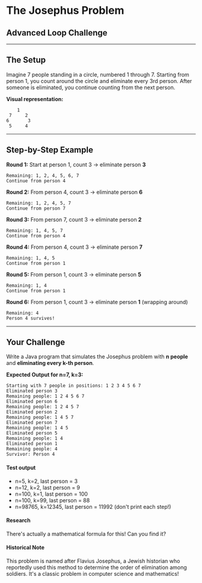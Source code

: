 # The Josephus Problem
## Advanced Loop Challenge

---

## The Setup

Imagine 7 people standing in a circle, numbered 1 through 7. Starting from person 1, you count around the circle and eliminate every 3rd person. After someone is eliminated, you continue counting from the next person.

**Visual representation:**
```
    1
 7     2
6       3
 5     4
```

---

## Step-by-Step Example

**Round 1:** Start at person 1, count 3 → eliminate person **3**
```
Remaining: 1, 2, 4, 5, 6, 7
Continue from person 4
```

**Round 2:** From person 4, count 3 → eliminate person **6**
```
Remaining: 1, 2, 4, 5, 7
Continue from person 7
```

**Round 3:** From person 7, count 3 → eliminate person **2**
```
Remaining: 1, 4, 5, 7
Continue from person 4
```

**Round 4:** From person 4, count 3 → eliminate person **7**
```
Remaining: 1, 4, 5
Continue from person 1
```

**Round 5:** From person 1, count 3 → eliminate person **5**
```
Remaining: 1, 4
Continue from person 1
```

**Round 6:** From person 1, count 3 → eliminate person **1** (wrapping around)
```
Remaining: 4
Person 4 survives!
```

---

## Your Challenge

Write a Java program that simulates the Josephus problem with **n people** and **eliminating every k-th person**.

**Expected Output for n=7, k=3:**
```
Starting with 7 people in positions: 1 2 3 4 5 6 7
Eliminated person 3
Remaining people: 1 2 4 5 6 7
Eliminated person 6
Remaining people: 1 2 4 5 7
Eliminated person 2
Remaining people: 1 4 5 7
Eliminated person 7
Remaining people: 1 4 5
Eliminated person 5
Remaining people: 1 4
Eliminated person 1
Remaining people: 4
Survivor: Person 4
```

#### Test output

* n=5, k=2, last person = 3
* n=12, k=2, last person = 9
* n=100, k=1, last person = 100
* n=100, k=99, last person = 88
* n=98765, k=12345, last person = 11992 (don't print each step!)


#### Research

There's actually a mathematical formula for this! Can you find it?


#### Historical Note

This problem is named after Flavius Josephus, a Jewish historian who reportedly used this method to determine the order of elimination among soldiers. It's a classic problem in computer science and mathematics!
